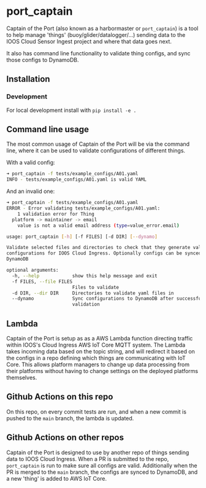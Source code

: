 # port_captain

Captain of the Port (also known as a harbormaster or `port_captain`) is a tool
to help manage 'things' (buoy/glider/datalogger/...) sending data to the IOOS Cloud Sensor Ingest project and where that data goes next.

It also has command line functionality to validate thing configs, and sync those configs to DynamoDB.

## Installation

### Development

For local development install with `pip install -e .`

## Command line usage

The most common usage of Captain of the Port will be via the command line, where it can be used to validate configurations of different things.

With a valid config:

```sh
➜ port_captain -f tests/example_configs/A01.yaml
INFO - tests/example_configs/A01.yaml is valid YAML
```

And an invalid one:

```sh
➜ port_captain -f tests/example_configs/A01.yaml
ERROR - Error validating tests/example_configs/A01.yaml:
    1 validation error for Thing
  platform -> maintainer -> email
    value is not a valid email address (type=value_error.email)
```


```sh
usage: port_captain [-h] [-f FILES] [-d DIR] [--dynamo]

Validate selected files and directories to check that they generate valid
configurations for IOOS Cloud Ingress. Optionally configs can be synced to
DynamoDB

optional arguments:
  -h, --help            show this help message and exit
  -f FILES, --file FILES
                        Files to validate
  -d DIR, --dir DIR     Directories to validate yaml files in
  --dynamo              Sync configurations to DynamoDB after successful
                        validation
```

## Lambda

Captain of the Port is setup as as a AWS Lambda function directing traffic within IOOS's Cloud Ingress AWS IoT Core MQTT system.
The Lambda takes incoming data based on the topic string, and will redirect it based on the configs in a repo defining which things are communicating with IoT Core.
This allows platform managers to change up data processing from their platforms without having to change settings on the deployed platforms themselves.

## Github Actions on this repo

On this repo, on every commit tests are run, and when a new commit is pushed to the `main` branch,
the lambda is updated.

## Github Actions on other repos

Captain of the Port is designed to use by another repo of things sending data to IOOS Cloud Ingress.
When a PR is submitted to the repo, `port_captain` is run to make sure all configs are valid.
Additionally when the PR is merged to the `main` branch, the configs are synced to DynamoDB, and a new 'thing' is added to AWS IoT Core.